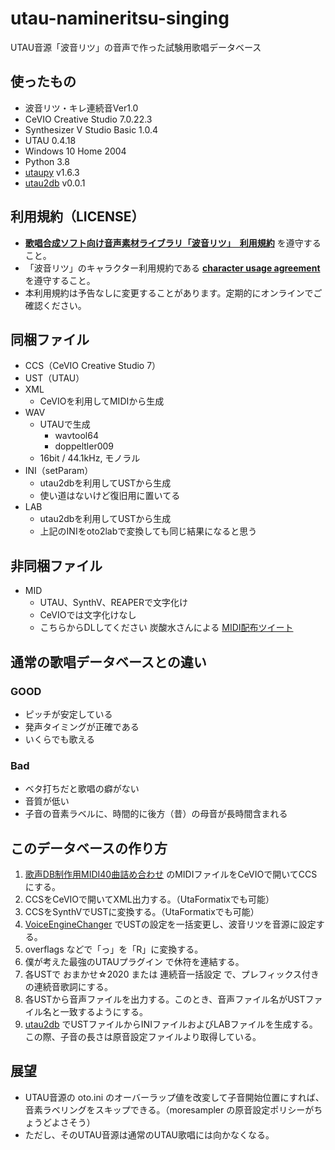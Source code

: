 # utau-namineritsu-singing
UTAU音源「波音リツ」の音声で作った試験用歌唱データベース

## 使ったもの

- 波音リツ・キレ連続音Ver1.0
- CeVIO Creative Studio 7.0.22.3
- Synthesizer V Studio Basic 1.0.4
- UTAU 0.4.18
- Windows 10 Home 2004
- Python 3.8
- [utaupy](https://github.com/oatsu-gh/utaupy) v1.6.3
- [utau2db](https://github.com/oatsu-gh/utau2db) v0.0.1

## 利用規約（LICENSE）

- **[歌唱合成ソフト向け音声素材ライブラリ「波音リツ」　利用規約](http://www.canon-voice.com/kiyaku.txt)** を遵守すること。
- 「波音リツ」のキャラクター利用規約である **[character usage agreement](http://ritsu73.is-mine.net/agreement.txt)** を遵守すること。
- 本利用規約は予告なしに変更することがあります。定期的にオンラインでご確認ください。

## 同梱ファイル

- CCS（CeVIO Creative Studio 7）
- UST（UTAU）
- XML
  - CeVIOを利用してMIDIから生成
- WAV
  - UTAUで生成
    - wavtool64
    - doppeltler009
  - 16bit / 44.1kHz, モノラル
- INI（setParam）
  - utau2dbを利用してUSTから生成
  - 使い道はないけど復旧用に置いてる
- LAB
  - utau2dbを利用してUSTから生成
  - 上記のINIをoto2labで変換しても同じ結果になると思う

## 非同梱ファイル

- MID
  - UTAU、SynthV、REAPERで文字化け
  - CeVIOでは文字化けなし
  - こちらからDLしてください 炭酸水さんによる [MIDI配布ツイート](https://twitter.com/tansansuisui/status/1292803278275665921)

## 通常の歌唱データベースとの違い

### GOOD

- ピッチが安定している
- 発声タイミングが正確である
- いくらでも歌える

### Bad

- ベタ打ちだと歌唱の癖がない
- 音質が低い
- 子音の音素ラベルに、時間的に後方（昔）の母音が長時間含まれる

## このデータベースの作り方

  1. [歌声DB制作用MIDI40曲詰め合わせ](https://twitter.com/tansansuisui/status/1292803278275665921) のMIDIファイルをCeVIOで開いてCCSにする。
  2. CCSをCeVIOで開いてXML出力する。（UtaFormatixでも可能）
  3. CCSをSynthVでUSTに変換する。（UtaFormatixでも可能）
  4. [VoiceEngineChanger](https://haruqa.booth.pm/items/1515081) でUSTの設定を一括変更し、波音リツを音源に設定する。
  5. overflags などで「っ」を「R」に変換する。
  6. 僕が考えた最強のUTAUプラグイン で休符を連結する。
  7. 各USTで おまかせ☆2020 または 連続音一括設定 で、プレフィックス付きの連続音歌詞にする。
  8. 各USTから音声ファイルを出力する。このとき、音声ファイル名がUSTファイル名と一致するようにする。
  9. [utau2db](https://github.com/oatsu-gh/utau2db) でUSTファイルからINIファイルおよびLABファイルを生成する。この際、子音の長さは原音設定ファイルより取得している。

## 展望

- UTAU音源の oto.ini のオーバーラップ値を改変して子音開始位置にすれば、音素ラベリングをスキップできる。（moresampler の原音設定ポリシーがちょうどよさそう）
- ただし、そのUTAU音源は通常のUTAU歌唱には向かなくなる。



